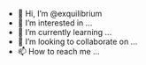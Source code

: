 - 👋 Hi, I’m @exquilibrium
- 👀 I’m interested in ...
- 🌱 I’m currently learning ...
- 💞️ I’m looking to collaborate on ...
- 📫 How to reach me ...

<!---
exquilibrium/exquilibrium is a ✨ special ✨ repository because its `README.md` (this file) appears on your GitHub profile.
You can click the Preview link to take a look at your changes.
--->
